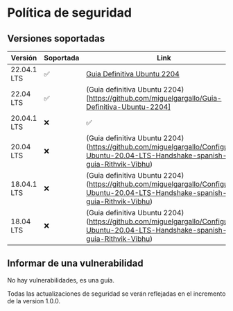 # Política de seguridad

## Versiones soportadas

| Versión | Soportada | Link
| --- | --- | --- |
| 22.04.1 LTS | :white_check_mark:  | [Guia Definitiva Ubuntu 2204](https://github.com/miguelgargallo/Guia-Definitiva-Ubuntu-2204) |
| 22.04 LTS  | :white_check_mark: | (Guia definitiva Ubuntu 2204)[https://github.com/miguelgargallo/Guia-Definitiva-Ubuntu-2204] |
| 20.04.1 LTS  | :x: |  :white_check_mark:  |  (Guia definitiva Ubuntu 2204)(https://github.com/miguelgargallo/Configurar-Ubuntu-20.04-LTS-Handshake-spanish-guia-Rithvik-Vibhu) |
| 20.04 LTS  | :x: |  (Guia definitiva Ubuntu 2204)(https://github.com/miguelgargallo/Configurar-Ubuntu-20.04-LTS-Handshake-spanish-guia-Rithvik-Vibhu) |
| 18.04.1 LTS  | :x: |  (Guia definitiva Ubuntu 2204)(https://github.com/miguelgargallo/Configurar-Ubuntu-20.04-LTS-Handshake-spanish-guia-Rithvik-Vibhu) |
| 18.04 LTS  | :x: |  (Guia definitiva Ubuntu 2204)(https://github.com/miguelgargallo/Configurar-Ubuntu-20.04-LTS-Handshake-spanish-guia-Rithvik-Vibhu) |

## Informar de una vulnerabilidad

No hay vulnerabilidades, es una guía.

Todas las actualizaciones de seguridad se verán reflejadas en el incremento de la version 1.0.0.
